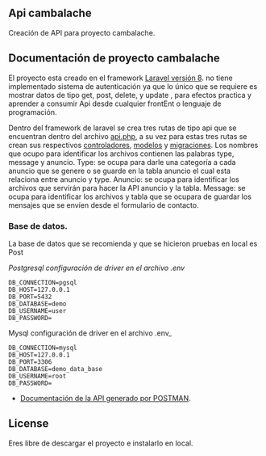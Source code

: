 
## Api cambalache

Creación de API para proyecto cambalache.

## Documentación de proyecto cambalache

El proyecto esta creado en el framework [Laravel versión 8]( https://laravel.com/docs/8.x). no tiene implementado sistema de autenticación ya que lo único que se requiere es mostrar datos de tipo get, post, delete, y update , para efectos practica y aprender a consumir Api desde cualquier frontEnt o lenguaje de programación.

Dentro del framework de laravel se crea tres rutas de tipo api que se encuentran dentro del archivo [api.php]( https://github.com/rogeriocz/laravel-8-api-cambalache/blob/master/routes/api.php), a su vez para estas tres rutas se crean sus respectivos [controladores]( https://github.com/rogeriocz/laravel-8-api-cambalache/tree/master/app/Http/Controllers), [modelos]( https://github.com/rogeriocz/laravel-8-api-cambalache/tree/master/app/Models) y [migraciones]( https://github.com/rogeriocz/laravel-8-api-cambalache/tree/master/database/migrations).
Los nombres que ocupo para identificar los archivos contienen las palabras type, message y anuncio. 
Type: se ocupa para darle una categoría a cada anuncio que se genere o se guarde en la tabla anuncio el cual esta relaciona entre anuncio y type.
Anuncio: se ocupa para identificar los archivos que servirán para hacer la API anuncio y la tabla.
Message: se ocupa para identificar los archivos y tabla que se ocupara de guardar los mensajes que se envíen desde el formulario de contacto.

### Base de datos.
La base de datos que se recomienda y que se hicieron pruebas en local es Post

_Postgresql configuración de driver en el archivo .env_

```
DB_CONNECTION=pgsql
DB_HOST=127.0.0.1
DB_PORT=5432
DB_DATABASE=demo
DB_USERNAME=user
DB_PASSWORD=
```
Mysql configuración de driver en el archivo .env_

```
DB_CONNECTION=mysql
DB_HOST=127.0.0.1
DB_PORT=3306
DB_DATABASE=demo_data_base
DB_USERNAME=root
DB_PASSWORD=
```

- [Documentación de la API generado por POSTMAN](https://documenter.getpostman.com/view/2148064/TzY68tzK).




## License
Eres libre de descargar el proyecto e instalarlo en local. 



